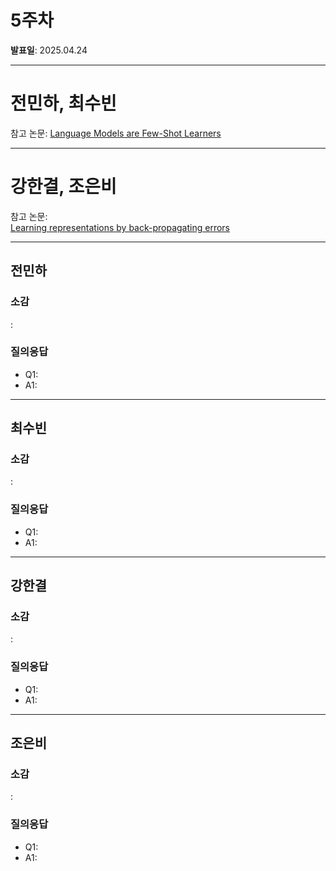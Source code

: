 # 5주차

**발표일**: 2025.04.24

---

# 전민하, 최수빈

참고 논문:
[Language Models are Few-Shot Learners](https://arxiv.org/pdf/2005.14165)

---

# 강한결, 조은비

참고 논문:  
[Learning representations by back-propagating errors](http://www.cs.utoronto.ca/~hinton/absps/naturebp.pdf)

---

## 전민하
### 소감
   : 

### 질의응답
   - Q1:
   - A1: 
----

## 최수빈
### 소감
  : 
  
### 질의응답
   - Q1:
   - A1: 
---
## 강한결
### 소감
   : 

### 질의응답
   - Q1:
   - A1: 
---

## 조은비
### 소감
   : 

### 질의응답
   - Q1:
   - A1: 

